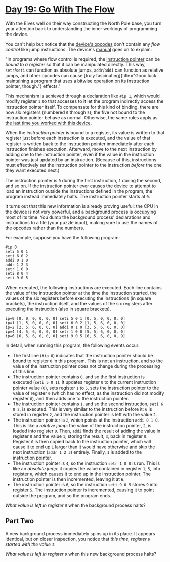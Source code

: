 # [Day 19: Go With The Flow](https://adventofcode.com/2018/day/19)

With the Elves well on their way constructing the North Pole base, you turn
your attention back to understanding the inner workings of programming the
device.

You can\'t help but notice that the [device\'s opcodes](16) don\'t contain any
*flow control* like jump instructions. The device\'s [manual](16) goes on to
explain:

\"In programs where flow control is required, the [instruction
pointer](https://en.wikipedia.org/wiki/Program_counter) can be *bound to a
register* so that it can be manipulated directly. This way, `setr`/`seti` can
function as absolute jumps, `addr`/`addi` can function as relative jumps, and
other opcodes can cause [truly fascinating]{title="Good luck maintaining a
program that uses a bitwise operation on its instruction pointer, though."}
effects.\"

This mechanism is achieved through a declaration like `#ip 1`, which would
modify register `1` so that accesses to it let the program indirectly access
the instruction pointer itself. To compensate for this kind of binding, there
are now *six* registers (numbered `0` through `5`); the five not bound to the
instruction pointer behave as normal.  Otherwise, the same rules apply as [the
last time you worked with this device](16).

When the *instruction pointer* is bound to a register, its value is written to
that register just before each instruction is executed, and the value of that
register is written back to the instruction pointer immediately after each
instruction finishes execution. Afterward, move to the next instruction by
adding one to the instruction pointer, even if the value in the instruction
pointer was just updated by an instruction. (Because of this, instructions must
effectively set the instruction pointer to the instruction *before* the one
they want executed next.)

The instruction pointer is `0` during the first instruction, `1` during the
second, and so on. If the instruction pointer ever causes the device to attempt
to load an instruction outside the instructions defined in the program, the
program instead immediately halts. The instruction pointer starts at `0`.

It turns out that this new information is already proving useful: the CPU in
the device is not very powerful, and a background process is occupying most of
its time. You dump the background process\' declarations and instructions to a
file (your puzzle input), making sure to use the names of the opcodes rather
than the numbers.

For example, suppose you have the following program:

    #ip 0
    seti 5 0 1
    seti 6 0 2
    addi 0 1 0
    addr 1 2 3
    setr 1 0 0
    seti 8 0 4
    seti 9 0 5

When executed, the following instructions are executed. Each line contains the
value of the instruction pointer at the time the instruction started, the
values of the six registers before executing the instructions (in square
brackets), the instruction itself, and the values of the six registers after
executing the instruction (also in square brackets).

    ip=0 [0, 0, 0, 0, 0, 0] seti 5 0 1 [0, 5, 0, 0, 0, 0]
    ip=1 [1, 5, 0, 0, 0, 0] seti 6 0 2 [1, 5, 6, 0, 0, 0]
    ip=2 [2, 5, 6, 0, 0, 0] addi 0 1 0 [3, 5, 6, 0, 0, 0]
    ip=4 [4, 5, 6, 0, 0, 0] setr 1 0 0 [5, 5, 6, 0, 0, 0]
    ip=6 [6, 5, 6, 0, 0, 0] seti 9 0 5 [6, 5, 6, 0, 0, 9]

In detail, when running this program, the following events occur:

-   The first line (`#ip 0`) indicates that the instruction pointer should be
    bound to register `0` in this program. This is not an instruction, and so
    the value of the instruction pointer does not change during the processing
    of this line.
-   The instruction pointer contains `0`, and so the first instruction is
    executed (`seti 5 0 1`). It updates register `0` to the current instruction
    pointer value (`0`), sets register `1` to `5`, sets the instruction pointer
    to the value of register `0` (which has no effect, as the instruction did
    not modify register `0`), and then adds one to the instruction pointer.
-   The instruction pointer contains `1`, and so the second instruction, `seti
    6 0 2`, is executed. This is very similar to the instruction before it: `6`
    is stored in register `2`, and the instruction pointer is left with the
    value `2`.
-   The instruction pointer is `2`, which points at the instruction `addi 0 1
    0`. This is like a *relative jump*: the value of the instruction pointer,
    `2`, is loaded into register `0`. Then, `addi` finds the result of adding
    the value in register `0` and the value `1`, storing the result, `3`, back
    in register `0`. Register `0` is then copied back to the instruction
    pointer, which will cause it to end up `1` larger than it would have
    otherwise and skip the next instruction (`addr 1 2 3`) entirely. Finally,
    `1` is added to the instruction pointer.
-   The instruction pointer is `4`, so the instruction `setr 1 0 0` is run.
    This is like an *absolute jump*: it copies the value contained in register
    `1`, `5`, into register `0`, which causes it to end up in the instruction
    pointer. The instruction pointer is then incremented, leaving it at `6`.
-   The instruction pointer is `6`, so the instruction `seti 9 0 5` stores `9`
    into register `5`. The instruction pointer is incremented, causing it to
    point outside the program, and so the program ends.

*What value is left in register `0`* when the background process halts?

## Part Two

A new background process immediately spins up in its place. It appears
identical, but on closer inspection, you notice that *this time, register `0`
started with the value `1`*.

*What value is left in register `0`* when this new background process halts?
